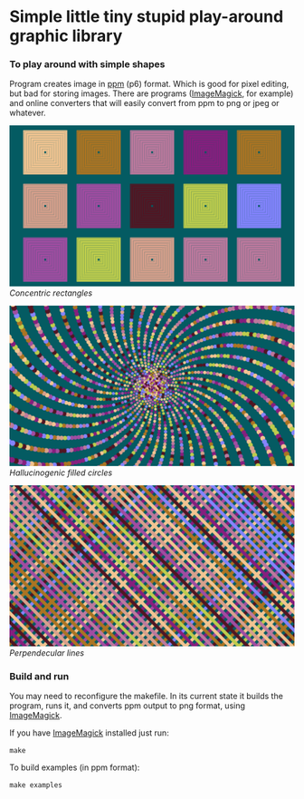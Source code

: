 # Simple little tiny stupid play-around graphic library
### To play around with simple shapes

Program creates image in [ppm](https://en.wikipedia.org/wiki/Netpbm) (p6) format. Which is good for pixel editing, but bad for storing images.
There are programs ([ImageMagick](https://imagemagick.org/index.php), for example) and online converters that will easily convert from ppm to png or jpeg or whatever.

![Concentric rectangles in different color](https://github.com/Whoopalla/Joplin/blob/master/examples/concentric_rects.png?raw=true)
*Concentric rectangles*

![Spiral circles in different color](https://github.com/Whoopalla/Joplin/blob/master/examples/hallucinogenic_circles.png?raw=true)
*Hallucinogenic filled circles*

![Perpendecular lines in different collors](https://github.com/Whoopalla/Joplin/blob/master/examples/perpendecular_lines.png?raw=true)
*Perpendecular lines*

### Build and run

You may need to reconfigure the makefile. In its current state it builds the program, runs it, and converts ppm output to png format, using [ImageMagick](https://imagemagick.org/index.php).

If you have [ImageMagick](https://imagemagick.org/index.php) installed just run:
```
make
```
To build examples (in ppm format):
```
make examples
```